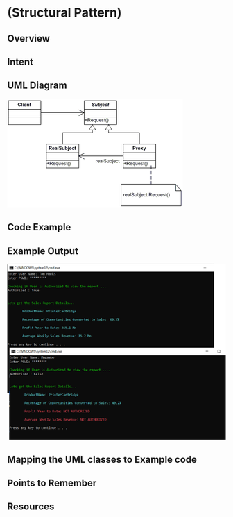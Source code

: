 # (Structural Pattern)

## Overview

## Intent

## UML Diagram
![plot](./proxy.png)

## Code Example

## Example Output
![output](proxy_output.png)

## Mapping the UML classes to Example code

## Points to Remember

## Resources
